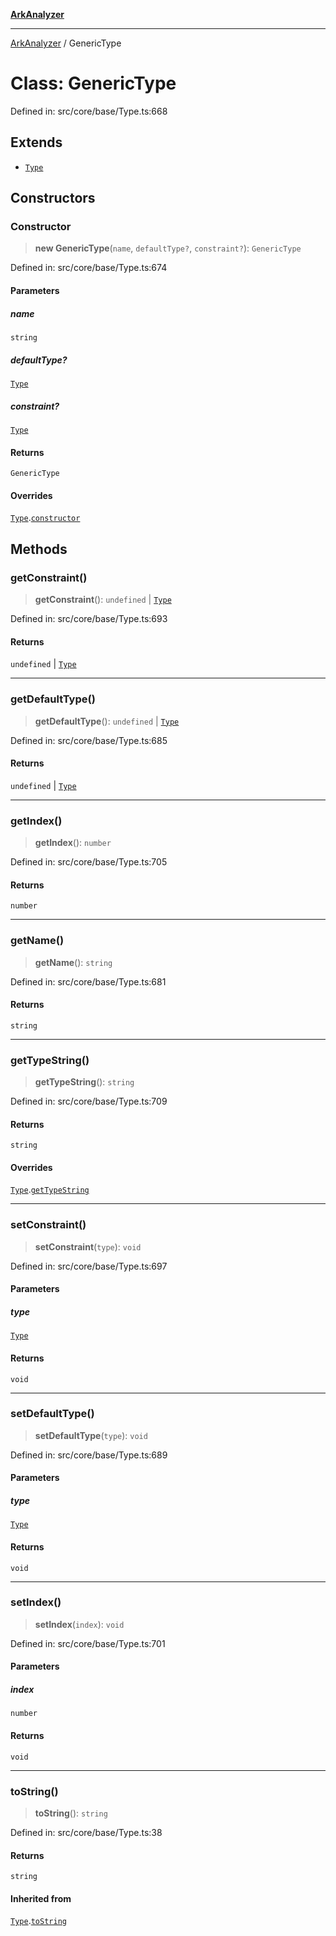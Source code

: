 [**ArkAnalyzer**](../README.md)

***

[ArkAnalyzer](../globals.md) / GenericType

# Class: GenericType

Defined in: src/core/base/Type.ts:668

## Extends

- [`Type`](Type.md)

## Constructors

### Constructor

> **new GenericType**(`name`, `defaultType?`, `constraint?`): `GenericType`

Defined in: src/core/base/Type.ts:674

#### Parameters

##### name

`string`

##### defaultType?

[`Type`](Type.md)

##### constraint?

[`Type`](Type.md)

#### Returns

`GenericType`

#### Overrides

[`Type`](Type.md).[`constructor`](Type.md#constructor)

## Methods

### getConstraint()

> **getConstraint**(): `undefined` \| [`Type`](Type.md)

Defined in: src/core/base/Type.ts:693

#### Returns

`undefined` \| [`Type`](Type.md)

***

### getDefaultType()

> **getDefaultType**(): `undefined` \| [`Type`](Type.md)

Defined in: src/core/base/Type.ts:685

#### Returns

`undefined` \| [`Type`](Type.md)

***

### getIndex()

> **getIndex**(): `number`

Defined in: src/core/base/Type.ts:705

#### Returns

`number`

***

### getName()

> **getName**(): `string`

Defined in: src/core/base/Type.ts:681

#### Returns

`string`

***

### getTypeString()

> **getTypeString**(): `string`

Defined in: src/core/base/Type.ts:709

#### Returns

`string`

#### Overrides

[`Type`](Type.md).[`getTypeString`](Type.md#gettypestring)

***

### setConstraint()

> **setConstraint**(`type`): `void`

Defined in: src/core/base/Type.ts:697

#### Parameters

##### type

[`Type`](Type.md)

#### Returns

`void`

***

### setDefaultType()

> **setDefaultType**(`type`): `void`

Defined in: src/core/base/Type.ts:689

#### Parameters

##### type

[`Type`](Type.md)

#### Returns

`void`

***

### setIndex()

> **setIndex**(`index`): `void`

Defined in: src/core/base/Type.ts:701

#### Parameters

##### index

`number`

#### Returns

`void`

***

### toString()

> **toString**(): `string`

Defined in: src/core/base/Type.ts:38

#### Returns

`string`

#### Inherited from

[`Type`](Type.md).[`toString`](Type.md#tostring)
